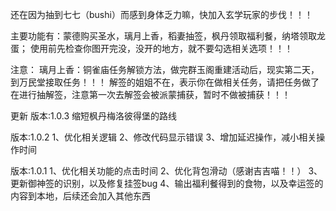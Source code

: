 还在因为抽到七七（bushi）而感到身体乏力嘛，快加入玄学玩家的步伐！！！

主要功能有：蒙德购买圣水，璃月上香，稻妻抽签，枫丹领取福利餐，纳塔领取龙蛋；
使用前先检查你图开完没，没开的地方，就不要勾选相关选项！！！

注意：
璃月上香：铜雀庙任务解锁方法，做完群玉阁重建活动后，现实第二天，到万民堂接取任务！！！
解签的姐姐不在，表示你在做相关任务，请把任务做了在进行抽解签，注意第一次去解签会被派蒙捕获，暂时不做被捕获！！！







更新
版本:1.0.3
缩短枫丹梅洛彼得堡的路线

版本:1.0.2
1、优化相关逻辑
2、修改代码显示错误
3、增加延迟操作，减小相关操作时间

版本:1.0.1
1、优化相关功能的点击时间
2、优化背包滑动（感谢吉吉喵！！）
3、更新御神签的识别，以及修复挂签bug
4、输出福利餐得到的食物，以及幸运签的内容到本地，后续还会加入其他东西